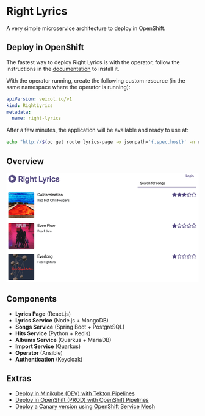 # Right Lyrics

A very simple microservice architecture to deploy in OpenShift.

## Deploy in OpenShift

The fastest way to deploy Right Lyrics is with the operator, follow the instructions in the [documentation](./documentation/operator/README.md) to install it.

With the operator running, create the following custom resource (in the same namespace where the operator is running):

```yaml
apiVersion: veicot.io/v1
kind: RightLyrics
metadata:
  name: right-lyrics
```

After a few minutes, the application will be available and ready to use at:

```bash
echo "http://$(oc get route lyrics-page -o jsonpath='{.spec.host}' -n right-lyrics)"
```

## Overview

![overview](./documentation/images/overview.png)

## Components

* **Lyrics Page** (React.js)
* **Lyrics Service** (Node.js + MongoDB)
* **Songs Service** (Spring Boot + PostgreSQL)
* **Hits Service** (Python + Redis)
* **Albums Service** (Quarkus + MariaDB)
* **Import Service** (Quarkus)
* **Operator** (Ansible)
* **Authentication** (Keycloak)

## Extras

* [Deploy in Minikube (DEV) with Tekton Pipelines](./documentation/pipelines/minikube/README.md)
* [Deploy in OpenShift (PROD) with OpenShift Pipelines](./documentation/pipelines/openshift/README.md)
* [Deploy a Canary version using OpenShift Service Mesh](./documentation/istio/README.md)

